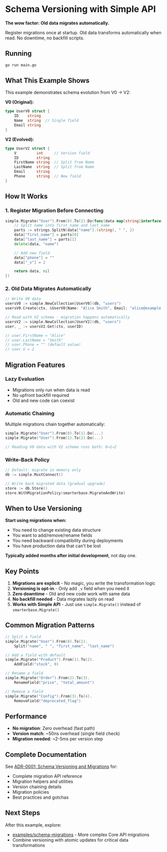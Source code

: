 # Schema Versioning with Simple API

**The wow factor: Old data migrates automatically.**

Register migrations once at startup. Old data transforms automatically when read. No downtime, no backfill scripts.

## Running

```bash
go run main.go
```

## What This Example Shows

This example demonstrates schema evolution from V0 → V2:

**V0 (Original):**
```go
type UserV0 struct {
    ID    string
    Name  string  // Single field
    Email string
}
```

**V2 (Evolved):**
```go
type UserV2 struct {
    V         int     // Version field
    ID        string
    FirstName string  // Split from Name
    LastName  string  // Split from Name
    Email     string
    Phone     string  // New field
}
```

## How It Works

### 1. Register Migration Before Connecting

```go
simple.Migrate("User").From(0).To(2).Do(func(data map[string]interface{}) (map[string]interface{}, error) {
    // Split name into first_name and last_name
    parts := strings.SplitN(data["name"].(string), " ", 2)
    data["first_name"] = parts[0]
    data["last_name"] = parts[1]
    delete(data, "name")

    // Add new field
    data["phone"] = ""
    data["_v"] = 2

    return data, nil
})
```

### 2. Old Data Migrates Automatically

```go
// Write V0 data
usersV0 := simple.NewCollection[UserV0](db, "users")
usersV0.Create(ctx, &UserV0{Name: "Alice Smith", Email: "alice@example.com"})

// Read with V2 schema - migration happens automatically
usersV2 := simple.NewCollection[UserV2](db, "users")
user, _ := usersV2.Get(ctx, userID)

// user.FirstName = "Alice"
// user.LastName = "Smith"
// user.Phone = "" (default value)
// user.V = 2
```

## Migration Features

### Lazy Evaluation
- Migrations only run when data is read
- No upfront backfill required
- Old and new code can coexist

### Automatic Chaining
Multiple migrations chain together automatically:
```go
simple.Migrate("User").From(0).To(1).Do(...)
simple.Migrate("User").From(1).To(2).Do(...)

// Reading V0 data with V2 schema runs both: 0→1→2
```

### Write-Back Policy
```go
// Default: migrate in memory only
db := simple.MustConnect()

// Write back migrated data (gradual upgrade)
store := db.Store()
store.WithMigrationPolicy(smarterbase.MigrateAndWrite)
```

## When to Use Versioning

**Start using migrations when:**
- You need to change existing data structure
- You want to add/remove/rename fields
- You need backward compatibility during deployments
- You have production data that can't be lost

**Typically added months after initial development**, not day one.

## Key Points

1. **Migrations are explicit** - No magic, you write the transformation logic
2. **Versioning is opt-in** - Only add `_v` field when you need it
3. **Zero downtime** - Old and new code work with same data
4. **No backfill needed** - Data migrates lazily on read
5. **Works with Simple API** - Just use `simple.Migrate()` instead of `smarterbase.Migrate()`

## Common Migration Patterns

```go
// Split a field
simple.Migrate("User").From(0).To(1).
    Split("name", " ", "first_name", "last_name")

// Add a field with default
simple.Migrate("Product").From(1).To(2).
    AddField("stock", 0)

// Rename a field
simple.Migrate("Order").From(2).To(3).
    RenameField("price", "total_amount")

// Remove a field
simple.Migrate("Config").From(3).To(4).
    RemoveField("deprecated_flag")
```

## Performance

- **No migration**: Zero overhead (fast path)
- **Version match**: ~50ns overhead (single field check)
- **Migration needed**: ~2-5ms per version step

## Complete Documentation

See [ADR-0001: Schema Versioning and Migrations](../../../docs/adr/0001-schema-versioning-and-migrations.md) for:
- Complete migration API reference
- Migration helpers and utilities
- Version chaining details
- Migration policies
- Best practices and gotchas

## Next Steps

After this example, explore:
- [examples/schema-migrations](../../schema-migrations) - More complex Core API migrations
- Combine versioning with atomic updates for critical data transformations
